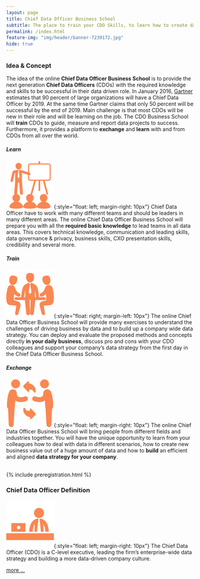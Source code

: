 ```yaml
---
layout: page
title: Chief Data Officer Business School
subtitle: The place to train your CDO Skills, to learn how to create data-driven business value for your company and to exchange with CDOs.
permalink: /index.html
feature-img: "img/header/banner-7239172.jpg"
hide: true
---
```


### Idea & Concept
The idea of the online **Chief Data Officer Business School** is to 
provide the next generation **Chief Data Officers** (CDOs) with the required 
knowledge and skills to be successful in their data driven role. In January 2016, [Gartner](http://www.gartner.com/newsroom/id/3190117) 
estimates that 90 percent of large organizations will have a Chief Data Officer by 2019. At the 
same time Gartner claims that only 50 percent will be successful by the 
end of 2019. Main challenge is that most CDOs will be new in their role 
and will be learning on the job. The CDO Business School will **train** 
CDOs to guide, measure and report data projects to success. Furthermore, 
it provides a platform to **exchange** and **learn** with and from CDOs 
from all over the world.

##### Learn
![Learn](/img/icons/seo-training.png){:style="float: left; margin-right: 10px"}
Chief Data Officer have to work with many different teams and should be leaders in many different areas. The online 
Chief Data Officer Business School will prepare you with all the **required basic knowledge** to lead teams in all data 
areas. This covers technical knowledge, communication and leading skills, data governance & privacy, business skills, 
CXO presentation skills, credibility and several more.

##### Train
![Train](/img/icons/business-table.png){:style="float: right; margin-left: 10px"}
The online Chief Data Officer Business School will provide many exercises to understand the challenges of driving 
business by data and to build up a company wide data strategy. You can deploy and evaluate the proposed methods and 
concepts directly **in your daily business**, discuss pro and cons with your CDO colleagues and support your company’s 
data strategy from the first day in the Chief Data Officer Business School.

##### Exchange
![Exchange](/img/icons/men-exchanging-symbol.png){:style="float: left; margin-right: 10px"}
The online Chief Data Officer Business School will bring people from different fields and industries together. You will 
have the unique opportunity to learn from your colleagues how to deal with data in different scenarios, how to create 
new business value out of a huge amount of data and how to **build** an efficient and aligned **data strategy for your 
company**.

<br>
{% include preregistration.html %}
<br>

### Chief Data Officer Definition
![CDO](/img/icons/businessman.png){:style="float: left; margin-right: 10px"}
The Chief Data Officer (CDO) is a C-level executive, leading the firm’s enterprise-wide data strategy and building a 
more data-driven company culture. 

[more ...](/2016/02/15/CDO-definition.html)


